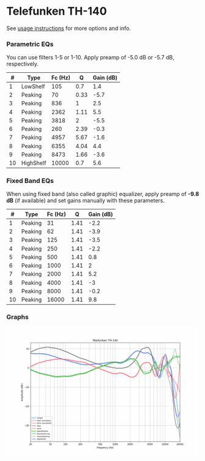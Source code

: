 # Telefunken TH-140
See [usage instructions](https://github.com/jaakkopasanen/AutoEq#usage) for more options and info.

### Parametric EQs
You can use filters 1-5 or 1-10. Apply preamp of -5.0 dB or -5.7 dB, respectively.

|   # | Type      |   Fc (Hz) |    Q |   Gain (dB) |
|-----|-----------|-----------|------|-------------|
|   1 | LowShelf  |       105 | 0.7  |         1.4 |
|   2 | Peaking   |        70 | 0.33 |        -5.7 |
|   3 | Peaking   |       836 | 1    |         2.5 |
|   4 | Peaking   |      2362 | 1.11 |         5.5 |
|   5 | Peaking   |      3818 | 2    |        -5.5 |
|   6 | Peaking   |       260 | 2.39 |        -0.3 |
|   7 | Peaking   |      4957 | 5.67 |        -1.6 |
|   8 | Peaking   |      6355 | 4.04 |         4.4 |
|   9 | Peaking   |      8473 | 1.66 |        -3.6 |
|  10 | HighShelf |     10000 | 0.7  |         5.6 |

### Fixed Band EQs
When using fixed band (also called graphic) equalizer, apply preamp of **-9.8 dB** (if available) and set gains manually with these parameters.

|   # | Type    |   Fc (Hz) |    Q |   Gain (dB) |
|-----|---------|-----------|------|-------------|
|   1 | Peaking |        31 | 1.41 |        -2.2 |
|   2 | Peaking |        62 | 1.41 |        -3.9 |
|   3 | Peaking |       125 | 1.41 |        -3.5 |
|   4 | Peaking |       250 | 1.41 |        -2.2 |
|   5 | Peaking |       500 | 1.41 |         0.8 |
|   6 | Peaking |      1000 | 1.41 |         2   |
|   7 | Peaking |      2000 | 1.41 |         5.2 |
|   8 | Peaking |      4000 | 1.41 |        -3   |
|   9 | Peaking |      8000 | 1.41 |        -0.2 |
|  10 | Peaking |     16000 | 1.41 |         9.8 |

### Graphs
![](./Telefunken%20TH-140.png)
